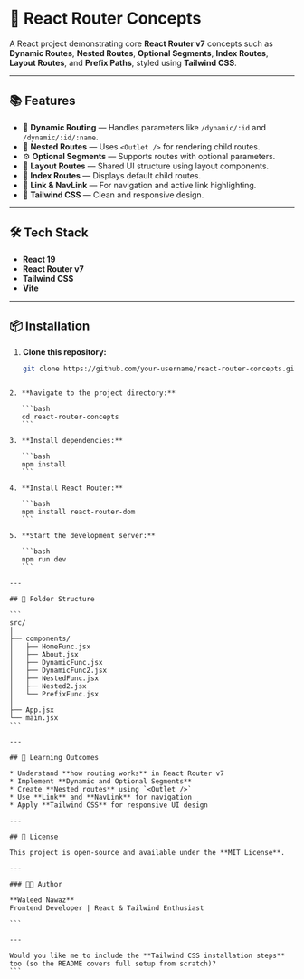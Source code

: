 


# 🚀 React Router Concepts

A React project demonstrating core **React Router v7** concepts such as **Dynamic Routes**, **Nested Routes**, **Optional Segments**, **Index Routes**, **Layout Routes**, and **Prefix Paths**, styled using **Tailwind CSS**.

---

## 📚 Features

- 🔄 **Dynamic Routing** — Handles parameters like `/dynamic/:id` and `/dynamic/:id/:name`.
- 🧩 **Nested Routes** — Uses `<Outlet />` for rendering child routes.
- ⚙️ **Optional Segments** — Supports routes with optional parameters.
- 🧱 **Layout Routes** — Shared UI structure using layout components.
- 🏁 **Index Routes** — Displays default child routes.
- 🔗 **Link & NavLink** — For navigation and active link highlighting.
- 🎨 **Tailwind CSS** — Clean and responsive design.

---

## 🛠️ Tech Stack

- **React 19**
- **React Router v7**
- **Tailwind CSS**
- **Vite**

---

## 📦 Installation

1. **Clone this repository:**
   ```bash
   git clone https://github.com/your-username/react-router-concepts.git
````

2. **Navigate to the project directory:**

   ```bash
   cd react-router-concepts
   ```

3. **Install dependencies:**

   ```bash
   npm install
   ```

4. **Install React Router:**

   ```bash
   npm install react-router-dom
   ```

5. **Start the development server:**

   ```bash
   npm run dev
   ```

---

## 📁 Folder Structure

```
src/
│
├── components/
│   ├── HomeFunc.jsx
│   ├── About.jsx
│   ├── DynamicFunc.jsx
│   ├── DynamicFunc2.jsx
│   ├── NestedFunc.jsx
│   ├── Nested2.jsx
│   └── PrefixFunc.jsx
│
├── App.jsx
└── main.jsx
```

---

## 🧠 Learning Outcomes

* Understand **how routing works** in React Router v7
* Implement **Dynamic and Optional Segments**
* Create **Nested routes** using `<Outlet />`
* Use **Link** and **NavLink** for navigation
* Apply **Tailwind CSS** for responsive UI design

---

## 🪪 License

This project is open-source and available under the **MIT License**.

---

### 👨‍💻 Author

**Waleed Nawaz**
Frontend Developer | React & Tailwind Enthusiast

```

---

Would you like me to include the **Tailwind CSS installation steps** too (so the README covers full setup from scratch)?
```

